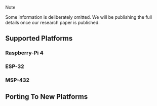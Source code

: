 > [!NOTE]
> Some information is deliberately omitted. We will be publishing the full details once our research paper is published.

## Supported Platforms
### Raspberry-Pi 4
### ESP-32
### MSP-432

## Porting To New Platforms
